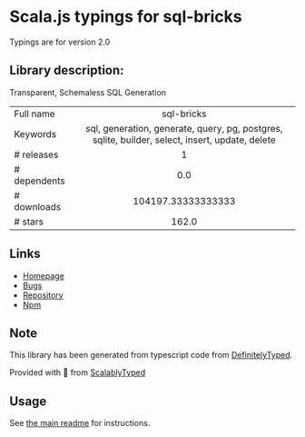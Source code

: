 
# Scala.js typings for sql-bricks

Typings are for version 2.0

## Library description:
Transparent, Schemaless SQL Generation

|                    |                 |
| ------------------ | :-------------: |
| Full name          | sql-bricks |
| Keywords           | sql, generation, generate, query, pg, postgres, sqlite, builder, select, insert, update, delete |
| # releases         | 1 |
| # dependents       | 0.0 |
| # downloads        | 104197.33333333333 |
| # stars            | 162.0 |

## Links
- [Homepage](http://csnw.github.io/sql-bricks)
- [Bugs](https://github.com/CSNW/sql-bricks/issues)
- [Repository](https://github.com/CSNW/sql-bricks)
- [Npm](https://www.npmjs.com/package/sql-bricks)
    


## Note
This library has been generated from typescript code from [DefinitelyTyped](https://definitelytyped.org).

Provided with :purple_heart: from [ScalablyTyped](https://github.com/oyvindberg/ScalablyTyped)

## Usage
See [the main readme](../../readme.md) for instructions.


